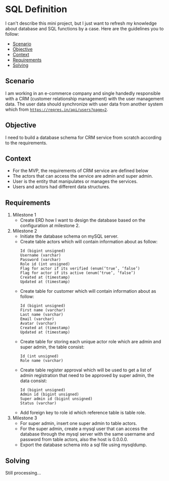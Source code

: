# SQL Definition
I can't describe this mini project, but I just want to refresh my knowledge about database and SQL functions by a case. Here are the guidelines you to follow:
* [Scenario](#scenario)
* [Objective](#objective)
* [Context](#context)
* [Requirements](#requirements)
* [Solving](#solving)

## Scenario
I am working in an e-commerce company and single handedly responsible with a CRM (customer relationship management) with the user management data. The user data should synchronize with user data from another system which from [`https://reqres.in/api/users?page=2`](https://reqres.in/api/users?page=2).

## Objective
I need to build a database schema for CRM service from scratch according to the requirements.

## Context
* For the MVP, the requirements of CRM service are defined below 
* The actors that can access the service are admin and super admin.
* User is the entity that manipulates or manages the services.
* Users and actors had different data structures.

## Requirements
1. Milestone 1
    * Create ERD how I want to design the database based on the configuration at milestone 2.
1. Milestone 2
    * Initiate the database schema on mySQL server.
    * Create table actors which will contain information about as follow:
        ```
        Id (bigint unsigned)
        Username (varchar)
        Password (varchar)
        Role id (int unsigned)
        Flag for actor if its verified (enum(‘true’, ‘false’)
        Flag for actor if its active (enum(‘true’, ‘false’)
        Created at (timestamp)
        Updated at (timestamp)
        ```
    * Create table for customer which will contain information about as follow:
        ```
        Id (bigint unsigned)
        First name (varchar)
        Last name (varchar)
        Email (varchar)
        Avatar (varchar)
        Created at (timestamp)
        Updated at (timestamp)
        ```
    * Create table for storing each unique actor role which are admin and super admin, the table consist:
        ```
        Id (int unsigned)
        Role name (varchar)
        ```
    * Create table register approval which will be used to get a list of admin registration that need to be approved by super admin, the data consist:
        ```
        Id (bigint unsigned)
        Admin id (bigint unsigned)
        Super admin id (bigint unsigned)
        Status (varchar)
        ```
    * Add foreign key to role id which reference table is table role.
1. Milestone 3
    * For super admin, insert one super admin to table actors.
    * For the super admin, create a mysql user that can access the database through the mysql server with the same username and password from table actors, also the host is 0.0.0.0.
    * Export the database schema into a sql file using mysqldump.

## Solving
Still processing...
